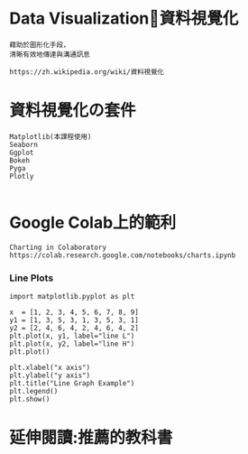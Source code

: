 # Data Visualization資料視覺化
```
藉助於圖形化手段，
清晰有效地傳達與溝通訊息

https://zh.wikipedia.org/wiki/資料視覺化
```
# 資料視覺化の套件
```
Matplotlib(本課程使用)
Seaborn
Ggplot
Bokeh
Pyga
Plotly
```


```

```
# Google Colab上的範利
```
Charting in Colaboratory
https://colab.research.google.com/notebooks/charts.ipynb
```
### Line Plots
```
import matplotlib.pyplot as plt
 
x  = [1, 2, 3, 4, 5, 6, 7, 8, 9]
y1 = [1, 3, 5, 3, 1, 3, 5, 3, 1]
y2 = [2, 4, 6, 4, 2, 4, 6, 4, 2]
plt.plot(x, y1, label="line L")
plt.plot(x, y2, label="line H")
plt.plot()

plt.xlabel("x axis")
plt.ylabel("y axis")
plt.title("Line Graph Example")
plt.legend()
plt.show()

```
# 延伸閱讀:推薦的教科書

```

```
